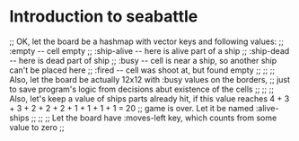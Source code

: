 # Introduction to seabattle

;;  OK, let the board be a hashmap with vector keys and following values:
;;       :empty -- cell empty
;;       :ship-alive -- here is alive part of a ship
;;       :ship-dead -- here is dead part of ship
;;       :busy -- cell is near a ship, so another ship can't be placed here
;;       :fired -- cell was shoot at, but found empty
;;
;;
;;  Also, let the board be actually 12x12 with :busy values on the borders,
;;  just to save program's logic from decisions abut existence of the cells
;;
;;
;;  Also, let's keep a value of ships parts already hit, if this value reaches 4 + 3 + 3 + 2 + 2 + 2 + 1 + 1 + 1 + 1 = 20
;;  game is over. Let it be named :alive-ships
;;
;;
;; Let the board have :moves-left key, which counts from some value to zero
;;
